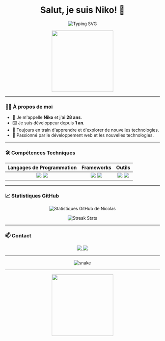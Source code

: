 <h1 align="center">Salut, je suis Niko! 👋</h1>

<p align="center">
  <img src="https://readme-typing-svg.herokuapp.com?font=Fira+Code&duration=3000&pause=500&color=58A6FF&width=435&lines=Développeur+Passionné+qui+ne+cesse+de+progrésser;Amoureux+du+Code;Toujours+En+Apprentissage" alt="Typing SVG">
</p>

<p align="center">
  <img src="https://media.giphy.com/media/26tn33aiTi1jkl6H6/giphy.gif" width="200">
</p>

---

### 👨‍💻 À propos de moi

- 💼 Je m'appelle **Niko** et j'ai **28 ans**.
- ⌨️ Je suis développeur depuis **1 an**.
- 🌱 Toujours en train d'apprendre et d'explorer de nouvelles technologies.
- 🚀 Passionné par le développement web et les nouvelles technologies.

---

### 🛠️ Compétences Techniques

<div align="center">
  <table>
    <thead>
      <tr>
        <th>Langages de Programmation</th>
        <th>Frameworks</th>
        <th>Outils</th>
      </tr>
    </thead>
    <tbody>
      <tr>
        <td align="center">
          <img src="https://img.shields.io/badge/-JavaScript-F7DF1E?logo=javascript&logoColor=000">
          <img src="https://img.shields.io/badge/-Python-3776AB?logo=python&logoColor=fff">
        </td>
        <td align="center">
          <img src="https://img.shields.io/badge/-React-61DAFB?logo=react&logoColor=000">
          <img src="https://img.shields.io/badge/-Node.js-339933?logo=node.js&logoColor=fff">
        </td>
        <td align="center">
          <img src="https://img.shields.io/badge/-Git-F05032?logo=git&logoColor=fff">
          <img src="https://img.shields.io/badge/-VS%20Code-007ACC?logo=visual-studio-code&logoColor=fff">
        </td>
      </tr>
    </tbody>
  </table>
</div>

---

### 📈 Statistiques GitHub

<p align="center">
  <img src="https://github-readme-stats.vercel.app/api?username=NikotoKoto&show_icons=true&theme=radical" alt="Statistiques GitHub de Nicolas">
</p>

<p align="center">
  <img src="https://github-readme-streak-stats.herokuapp.com?user=NikotoKoto&theme=radical" alt="Streak Stats">
</p>

---

### 📫 Contact

<p align="center">
  <a href="https://www.linkedin.com/in/tonprofil" target="_blank">
    <img src="https://img.shields.io/badge/-LinkedIn-0A66C2?logo=linkedin&logoColor=fff">
  </a>
  <a href="mailto:tonemail@example.com">
    <img src="https://img.shields.io/badge/-Email-D14836?logo=gmail&logoColor=fff">
  </a>
</p>

---

<p align="center">
  <img src="https://github.com/NikotoKoto/NikotoKoto/raw/output/github-contribution-grid-snake.svg" alt="snake"></p>

---

<p align="center">
  <img src="https://media.giphy.com/media/3o7TKtnuHOHHUjR38Y/giphy.gif" width="200">
</p>
